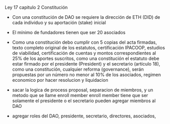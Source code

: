 Ley 17 capitulo 2 Constitución
 - Con una constitución de DAO se requiere la dirección de ETH (DID) de cada individuo y su aportación (stake) inicial
 - El mínimo de fundadores tienen que ser 20 asociados
 - Como una constitución debo cumplir con 5 copias del acta firmadas, 
 texto completo original de los estatutos, 
 certificación IPACOOP, 
 estudios de viabilidad, 
 certificación de cuentas y montos correspondientes al 25% de los aportes suscritos,
 como una constitución el estatuto debe estar firmado por el presidente (President) y el secretario (artículo 18),
 como una constitución, cualquier reforma (governance), serán propuestas por un número no menor al 10% de los asociados,
  regimen economico por hacer
  resolucion y liquidacion

  - sacar la logica de process proposal, separacion de miembros, y un metodo que se llame enroll member
  enroll member tiene que ser solamente el presidente o el secretario pueden agregar miembros al DAO
  - agregar roles del DAO, presidente, secretario, directores, asociados,